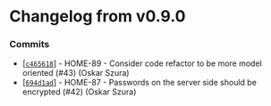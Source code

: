 # Changelog from v0.9.0
### Commits
* [[`c465618`](http://github.com/oskarszura/smarthome/commit/c46561860bed3776fc347fa6a6502c2b4fc28fd0)] - HOME-89 - Consider code refactor to be more model oriented (#43) (Oskar Szura)
* [[`694d1ad`](http://github.com/oskarszura/smarthome/commit/694d1ad53ac5b2bf8b37d1df5fec7ec363354f29)] - HOME-87 - Passwords on the server side should be encrypted (#42) (Oskar Szura)